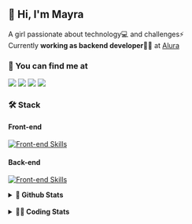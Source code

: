 ## 👋 Hi, I'm Mayra

A girl passionate about technology💻 and challenges⚡  
Currently **working as backend developer**👩‍💻 at [Alura](https://www.alura.com.br)   

### 💬 You can find me at

<a href="https://mayra.dev" target="_blank" rel="noopener"><img src="https://img.shields.io/badge/-mayra.dev-005FED?style=flat&logo=Google-chrome&logoColor=white"/></a>
<a href="https://linkedin.com/in/mayraamaral" target="_blank" rel="noopener"><img src="https://img.shields.io/badge/-/mayraamaral-0077B5?style=flat&logo=Linkedin&logoColor=white"/></a>
<a href="mailto:mayra@mayra.dev" target="_blank" rel="noopener"><img src="https://img.shields.io/badge/-mayra@mayra.dev-D14836?style=flat&logo=Gmail&logoColor=white"/></a>
<a href="" target="_blank" rel="noopener"><img src="https://img.shields.io/badge/-mayraamaral-7289DA?style=flat&logo=Discord&logoColor=white"/></a>

### 🛠️ Stack
#### Front-end

[![Front-end Skills](https://skillicons.dev/icons?i=react,next,angular,redux,styledcomponents,html,css,sass,js,ts,figma)](https://skillicons.dev)
#### Back-end

[![Front-end Skills](https://skillicons.dev/icons?i=java,spring,hibernate,aws,idea,postgres,mysql,git,linux,bash,nodejs,docker,kubernetes,jenkins)](https://skillicons.dev)


<details>
    <summary><strong>📌 Github Stats</strong></summary>
    <br />
    <div align="center">
        <table>
      <td><img height="160em" src="https://github-readme-stats.vercel.app/api?username=mayraamaral&show_icons=true&theme=algolia&hide_border=true&hide=stars&count_private=true" alt="Readme stats"></td>
      <td><img height="160em" src="https://github-readme-stats.vercel.app/api/top-langs/?username=mayraamaral&&layout=compact&&theme=algolia&hide_border=true&langs_count=6" alt="Language stats"></td>
       </table>
  </div> 
    

  <p align="center">
    <img src="https://github-readme-streak-stats.herokuapp.com?user=mayraamaral&theme=dark&hide_border=true&date_format=j%20M%5B%20Y%5D&locale=pt-br&background=050F2C&ring=0195DD&fire=23AA7D&currStreakLabel=23AA7D" alt="Streak stats">
  </p> 
</details>

<br />

<details>
  <summary><strong>👩‍💻 Coding Stats</strong></summary>
  <br />
  
  <!--START_SECTION:waka-->
![Code Time](http://img.shields.io/badge/Code%20Time-464%20hrs%2030%20mins-blue)

**🐱 My GitHub Data** 

> 📦 582.7 kB Used in GitHub's Storage 
 > 
> 🏆 509 Contributions in the Year 2024
 > 
> 🚫 Not Opted to Hire
 > 
> 📜 55 Public Repositories 
 > 
> 🔑 31 Private Repositories 
 > 
**I'm an Early 🐤** 

```text
🌞 Morning                1299 commits        █████░░░░░░░░░░░░░░░░░░░░   19.53 % 
🌆 Daytime                3782 commits        ██████████████░░░░░░░░░░░   56.85 % 
🌃 Evening                1364 commits        █████░░░░░░░░░░░░░░░░░░░░   20.50 % 
🌙 Night                  208 commits         █░░░░░░░░░░░░░░░░░░░░░░░░   03.13 % 
```
📅 **I'm Most Productive on Wednesday** 

```text
Monday                   1046 commits        ████░░░░░░░░░░░░░░░░░░░░░   15.72 % 
Tuesday                  851 commits         ███░░░░░░░░░░░░░░░░░░░░░░   12.79 % 
Wednesday                1940 commits        ███████░░░░░░░░░░░░░░░░░░   29.16 % 
Thursday                 1455 commits        █████░░░░░░░░░░░░░░░░░░░░   21.87 % 
Friday                   709 commits         ███░░░░░░░░░░░░░░░░░░░░░░   10.66 % 
Saturday                 270 commits         █░░░░░░░░░░░░░░░░░░░░░░░░   04.06 % 
Sunday                   382 commits         █░░░░░░░░░░░░░░░░░░░░░░░░   05.74 % 
```


📊 **This Week I Spent My Time On** 

```text
🕑︎ Time Zone: America/Sao_Paulo

💬 Programming Languages: 
SQL                      5 hrs 42 mins       ████████████░░░░░░░░░░░░░   47.54 % 
Java                     4 hrs 44 mins       ██████████░░░░░░░░░░░░░░░   39.49 % 
Text                     29 mins             █░░░░░░░░░░░░░░░░░░░░░░░░   04.05 % 
Markdown                 27 mins             █░░░░░░░░░░░░░░░░░░░░░░░░   03.78 % 
JavaScript               18 mins             █░░░░░░░░░░░░░░░░░░░░░░░░   02.61 % 

🔥 Editors: 
VS Code                  8 hrs 41 mins       ██████████████████░░░░░░░   72.25 % 
IntelliJ IDEA            3 hrs 20 mins       ███████░░░░░░░░░░░░░░░░░░   27.75 % 

💻 Operating System: 
Linux                    12 hrs 1 min        █████████████████████████   100.00 % 
```

**I Mostly Code in Java** 

```text
Java                     123 repos           ███████░░░░░░░░░░░░░░░░░░   26.91 % 
HTML                     114 repos           ██████░░░░░░░░░░░░░░░░░░░   24.95 % 
JavaScript               101 repos           ██████░░░░░░░░░░░░░░░░░░░   22.10 % 
TypeScript               97 repos            █████░░░░░░░░░░░░░░░░░░░░   21.23 % 
C#                       1 repo              ░░░░░░░░░░░░░░░░░░░░░░░░░   00.22 % 
```




 Last Updated on 16/07/2024 19:09:24 UTC
<!--END_SECTION:waka-->

</details>
